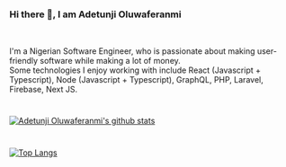 ### Hi there 👋, I am Adetunji Oluwaferanmi 
<br>

I'm a Nigerian Software Engineer, who is passionate about making user-friendly software while making a lot of money.
<br>
Some technologies I enjoy working with include React (Javascript + Typescript), Node (Javascript + Typescript), GraphQL, PHP, Laravel, Firebase, Next JS.

#


[![Adetunji Oluwaferanmi's github stats](https://github-readme-stats.vercel.app/api?username=oluwaferanmiadetunji&count_private=true&show_icons=true&theme=chartreuse-dark)](https://github.com/anuraghazra/github-readme-stats)

#

[![Top Langs](https://github-readme-stats.vercel.app/api/top-langs/?username=oluwaferanmiadetunji&langs_count=8&theme=chartreuse-dark)](https://github.com/anuraghazra/github-readme-stats)